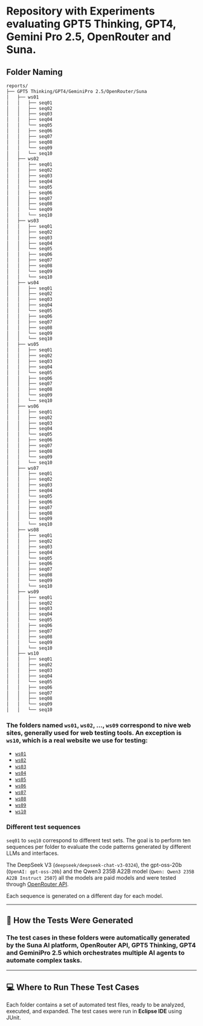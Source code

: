 # Repository with Experiments evaluating GPT5 Thinking, GPT4, Gemini Pro 2.5, OpenRouter and Suna.

## Folder Naming

```bash
reports/
├── GPT5 Thinking/GPT4/GeminiPro 2.5/OpenRouter/Suna 
│   ├── ws01
│   │   ├── seq01
│   │   ├── seq02
│   │   ├── seq03
│   │   ├── seq04
│   │   └── seq05
│   │   ├── seq06
│   │   ├── seq07
│   │   ├── seq08
│   │   └── seq09
│   │   └── seq10
│   ├── ws02
│   │   ├── seq01
│   │   ├── seq02
│   │   ├── seq03
│   │   ├── seq04
│   │   └── seq05
│   │   ├── seq06
│   │   ├── seq07
│   │   ├── seq08
│   │   └── seq09
│   │   └── seq10
│   ├── ws03
│   │   ├── seq01
│   │   ├── seq02
│   │   ├── seq03
│   │   ├── seq04
│   │   └── seq05
│   │   ├── seq06
│   │   ├── seq07
│   │   ├── seq08
│   │   └── seq09
│   │   └── seq10
│   ├── ws04
│   │   ├── seq01
│   │   ├── seq02
│   │   ├── seq03
│   │   ├── seq04
│   │   └── seq05
│   │   ├── seq06
│   │   ├── seq07
│   │   ├── seq08
│   │   └── seq09
│   │   └── seq10
│   ├── ws05
│   │   ├── seq01
│   │   ├── seq02
│   │   ├── seq03
│   │   ├── seq04
│   │   └── seq05
│   │   ├── seq06
│   │   ├── seq07
│   │   ├── seq08
│   │   └── seq09
│   │   └── seq10
│   ├── ws06
│   │   ├── seq01
│   │   ├── seq02
│   │   ├── seq03
│   │   ├── seq04
│   │   └── seq05
│   │   ├── seq06
│   │   ├── seq07
│   │   ├── seq08
│   │   └── seq09
│   │   └── seq10
│   ├── ws07
│   │   ├── seq01
│   │   ├── seq02
│   │   ├── seq03
│   │   ├── seq04
│   │   └── seq05
│   │   ├── seq06
│   │   ├── seq07
│   │   ├── seq08
│   │   └── seq09
│   │   └── seq10
│   ├── ws08
│   │   ├── seq01
│   │   ├── seq02
│   │   ├── seq03
│   │   ├── seq04
│   │   └── seq05
│   │   ├── seq06
│   │   ├── seq07
│   │   ├── seq08
│   │   └── seq09
│   │   └── seq10
│   ├── ws09
│   │   ├── seq01
│   │   ├── seq02
│   │   ├── seq03
│   │   ├── seq04
│   │   └── seq05
│   │   ├── seq06
│   │   ├── seq07
│   │   ├── seq08
│   │   └── seq09
│   │   └── seq10
│   ├── ws10
│   │   ├── seq01
│   │   ├── seq02
│   │   ├── seq03
│   │   ├── seq04
│   │   └── seq05
│   │   ├── seq06
│   │   ├── seq07
│   │   ├── seq08
│   │   └── seq09
│   │   └── seq10
```

### The folders named `ws01`, `ws02`, ..., `ws09` correspond to nive web sites, generally used for web testing tools. An exception is `ws10`, which is a real website we use for testing:
- [`ws01`](https://www.saucedemo.com/v1/index.html)
- [`ws02`](https://parabank.parasoft.com/parabank/index.htm)
- [`ws03`](https://bugbank.netlify.app/)
- [`ws04`](https://katalon-test.s3.amazonaws.com/aut/html/form.html)
- [`ws05`](https://cac-tat.s3.eu-central-1.amazonaws.com/index.html)
- [`ws06`](https://jsfiddle.net/)
- [`ws07`](https://jsfiddle.net/)
- [`ws08`](https://jpetstore.aspectran.com/)
- [`ws09`](https://demo.realworld.io/)
- [`ws10`](https://gestao.brasilagritest.com/login)

### Different test sequences

`seq01` to `seq10` correspond to different test sets. The goal is to perform ten sequences per folder to evaluate the code patterns generated by different LLMs and interfaces.

The DeepSeek V3 (`deepseek/deepseek-chat-v3-0324`), the gpt-oss-20b (`OpenAI: gpt-oss-20b`) and the 
Qwen3 235B A22B model (`Qwen: Qwen3 235B A22B Instruct 2507`) all the models are paid models and were tested through [OpenRouter API](https://openrouter.ai/). 

Each sequence is generated on a different day for each model.

---
## 🤖 How the Tests Were Generated

### The test cases in these folders were automatically generated by the **Suna** AI platform, OpenRouter API, GPT5 Thinking, GPT4 and GeminiPro 2.5 which orchestrates multiple AI agents to automate complex tasks.

---
## 💻 Where to Run These Test Cases

Each folder contains a set of automated test files, ready to be analyzed, executed, and expanded. The test cases were run in **Eclipse IDE** using JUnit.
